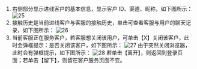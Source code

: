 1. 右侧部分显示进线客户的基本信息，显示客户 ID、渠道、昵称，如下图所示：
![25](http://imgcache.tcecqpoc.fsphere.cn/image/mc.qcloudimg.com/static/img/2ce31e1196ef1794c9d59dbeb8661605/image.png)
2. 接触历史是当前进线客户与客服的接触历史，单击可查看客服与用户的聊天记录，如下图所示：
![26](http://imgcache.tcecqpoc.fsphere.cn/image/mc.qcloudimg.com/static/img/50951fc7c252cecea5a035f47fc75732/image.png)
3. 当前客服正在服务客户，若客服想关闭该用户，可单击【X】关闭该客户，此时会弹框提示：是否关闭该客户，如下图所示：
![27](http://imgcache.tcecqpoc.fsphere.cn/image/mc.qcloudimg.com/static/img/93477fafc761b0dd720e46695eadb707/image.png)
由于突然关闭浏览器，此时会有弹框提示，如下图所示：
![28](http://imgcache.tcecqpoc.fsphere.cn/image/mc.qcloudimg.com/static/img/3c38822e53fd35f08441a5502d7b3f76/image.png)
 若单击【离开】，则返回到登录页面；若单击【留下】，则留在客户服务页面不变。